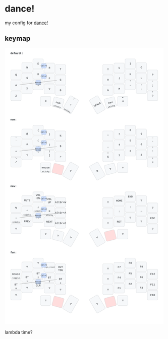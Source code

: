 # dance!
my config for [dance!](https://github.com/chase-hunter/dance)

## keymap
![dance! Keymap](keymap_img/dance_keymap.svg)

lambda time?
